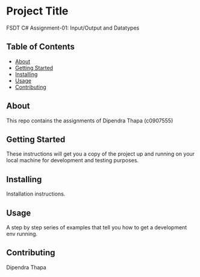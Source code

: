 # Project Title

FSDT C# Assignment-01: Input/Output and Datatypes

## Table of Contents

- [About](#about)
- [Getting Started](#getting_started)
- [Installing](#installing)
- [Usage](#usage)
- [Contributing](#contributing)

## About

This repo contains the assignments of Dipendra Thapa (c0907555)

## Getting Started

These instructions will get you a copy of the project up and running on your local machine for development and testing purposes.

## Installing

Installation instructions.

## Usage

A step by step series of examples that tell you how to get a development env running.

## Contributing

Dipendra Thapa
